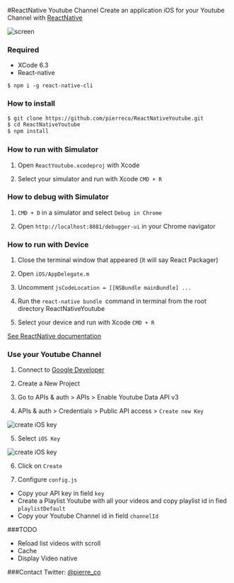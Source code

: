 #ReactNative Youtube Channel
Create an application iOS for your Youtube Channel with [ReactNative](https://facebook.github.io/react-native/)

![screen](http://g.recordit.co/pEIgXXbBTt.gif)


### Required
* XCode 6.3
* React-native

```
$ npm i -g react-native-cli
```

### How to install

```bash
$ git clone https://github.com/pierreco/ReactNativeYoutube.git
$ cd ReactNativeYoutube
$ npm install
```

### How to run with Simulator
1) Open `ReactYoutube.xcodeproj` with Xcode

2) Select your simulator and run with Xcode `CMD + R`

### How to debug with Simulator
1) `CMD + D` in a simulator and select `Debug in Chrome`

2) Open `http://localhost:8081/debugger-ui` in your Chrome navigator

### How to run with Device
1) Close the terminal window that appeared (it will say React Packager)

2) Open `iOS/AppDelegate.m`

3) Uncomment `jsCodeLocation = [[NSBundle mainBundle] ...`

4) Run the `react-native bundle `command in terminal from the root directory ReactNativeYoutube

5) Select your device and run with Xcode `CMD + R`

[See ReactNative documentation](http://facebook.github.io/react-native/docs/runningondevice.html)

### Use your Youtube Channel
1) Connect to [Google Developer](https://console.developers.google.com/)

2) Create a New Project

3) Go to APIs & auth > APIs > Enable Youtube Data API v3

4) APIs & auth > Credentials > Public API access > `Create new Key`

![create iOS key](http://i.imgur.com/kA4mhOM.png)

5)  Select `iOS Key`

![create iOS key](http://i.imgur.com/irx3nPA.png)

6)  Click on `Create`


7) Configure  `config.js` 

- Copy your API key in field `key`
- Create a Playlist Youtube with all your videos and copy playlist id in fied `playlistDefault`
- Copy your Youtube Channel id in field `channelId`

###TODO
* Reload list videos with scroll
* Cache
* Display Video native


###Contact
Twitter: [@pierre_co](https://twitter.com/Pierre_co)






